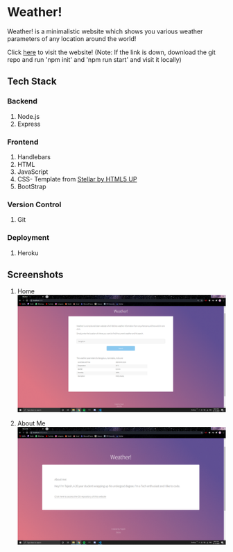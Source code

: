 # Weather!
Weather! is a minimalistic website which shows you various weather parameters of any location around the world!

Click [here](https://tejesh17-weather-app.herokuapp.com/) to visit the website!
(Note: If the link is down, download the git repo and run 'npm init' and 'npm run start' and visit it locally)

## Tech Stack

### Backend 

1. Node.js
2. Express

### Frontend 

1. Handlebars
2. HTML
3. JavaScript
4. CSS- Template from [Stellar by HTML5 UP](https://html5up.net/stellar)
5. BootStrap 

### Version Control 
1. Git

### Deployment
1. Heroku

## Screenshots 
1. Home
![Alt Text](https://github.com/Tejesh17/node-weather/blob/master/screenshots/HomeScreenshot.PNG)

2. About Me
![Alt Text](https://github.com/Tejesh17/node-weather/blob/master/screenshots/AboutMeScreenshot.PNG)

